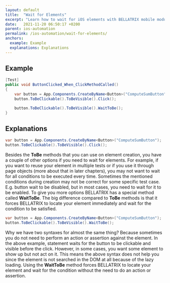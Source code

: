 ```yaml
---
layout: default
title:  "Wait for Elements"
excerpt: "Learn how to wait for iOS elements with BELLATRIX mobile module."
date:   2021-11-20 06:50:17 +0200
parent: ios-automation
permalink: /ios-automation/wait-for-elements/
anchors:
  example: Example
  explanations: Explanations
---
```

Example
-------
```csharp
[Test]
public void ButtonClicked_When_ClickMethodCalled()
{
    var button = App.Components.CreateByName<Button>("ComputeSumButton");
    button.ToBeClickable().ToBeVisible().Click();

    button.ToBeClickable().ToBeVisible().WaitToBe();
}
```

Explanations
------------
```csharp
var button = App.Components.CreateByName<Button>("ComputeSumButton");
button.ToBeClickable().ToBeVisible().Click();
```
Besides the **ToBe** methods that you can use on element creation, you have a couple of other options if you need to wait for elements. For example, if you want to reuse your element in multiple tests or if you use it through page objects (more about that in later chapters), you may not want to wait for all conditions to be executed every time. Sometimes the mentioned conditions during creation may not be correct for some specific test case. E.g. button wait to be disabled, but in most cases, you need to wait for it to be enabled. To give you more options BELLATRIX has a special method called **WaitToBe**. The big difference compared to **ToBe** methods is that it forces BELLATRIX to locate your element immediately and wait for the condition to be satisfied.
```csharp
var button = App.Components.CreateByName<Button>("ComputeSumButton");
button.ToBeClickable().ToBeVisible().WaitToBe();
```
Why we have two syntaxes for almost the same thing? Because sometimes you do not need to perform an action or assertion against the element. In the above example, statement waits for the button to be clickable and visible before the click. However, in some cases, you want some element to show up but not act on it. This means the above syntax does not help you since the element is not searched in the DOM at all because of the lazy loading. Using the **WaitToBe** method forces BELLATRIX to locate your element and wait for the condition without the need to do an action or assertion.